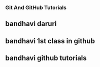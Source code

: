 ### Git And GitHub Tutorials

## bandhavi daruri

## bandhavi 1st class in github
## bandhavi github tutorials
